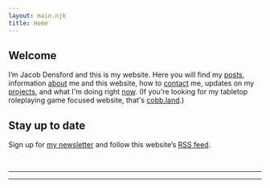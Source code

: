 ```yaml
---
layout: main.njk
title: Home
---
```


<div class="h-card">
  <a class="u-url" href="https://jacobdensford.com/" rel="me"/>
  <a href="https://post.lurk.org/@jacobdensford" rel="me"/>
  <a href="https://dice.camp/@cobb" rel="me"/>
  <a href="https://github.com/jacobdensford" rel="me"/>
  <a class="u-logo u-photo" href="/images/icon-full.png" rel="me"/>
  <a class="u-email" href="mailto:contact@jacobdensford.com" rel="me"></a>
</div>

<section>

## Welcome

I’m <span class="h-card" class="p-name">Jacob Densford</span> and this is my website. Here you will find my [posts](/posts/), information [about](/about/) me and this website, how to [contact](/contact/) me, updates on my [projects](/projects/), and what I'm doing right [now](/now/). (If you're looking for my tabletop roleplaying game focused website, that's [cobb.land](/cobbland/).)

</section>

<section>

## Stay up to date

Sign up for [my newsletter](/newsletter) and follow this website’s [RSS feed](/feed.xml).

</section>

<br>
<hr/>

<section class='section woodpanel' id='woodpanel'>
  <div class='content'>
    <script type="text/javascript" src='https://woodpaneled.org/scripts/onionring-variables.js'></script>
    <script type="text/javascript" src="https://woodpaneled.org/scripts/onionring-widget.js"></script>
  </div>
</section>

<hr/>